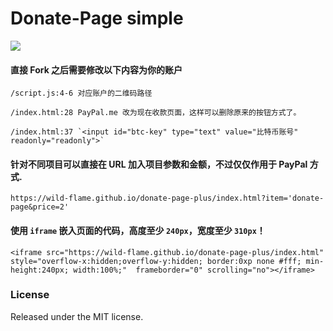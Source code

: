 # Donate-Page simple

![](https://ws3.sinaimg.cn/large/c38cd5eagy1fhkm3c6er8g20a508vb2a.gif)

#### 直接 Fork 之后需要修改以下内容为你的账户

	/script.js:4-6 对应账户的二维码路径

	/index.html:28 PayPal.me 改为现在收款页面，这样可以删除原来的按钮方式了。

	/index.html:37 `<input id="btc-key" type="text" value="比特币账号" readonly="readonly">`

#### 针对不同项目可以直接在 URL 加入项目参数和金额，不过仅仅作用于 PayPal 方式.

`https://wild-flame.github.io/donate-page-plus/index.html?item='donate-page&price=2'`


#### 使用 `iframe` 嵌入页面的代码，高度至少 `240px`，宽度至少 `310px`！

```
<iframe src="https://wild-flame.github.io/donate-page-plus/index.html" style="overflow-x:hidden;overflow-y:hidden; border:0xp none #fff; min-height:240px; width:100%;"  frameborder="0" scrolling="no"></iframe>
```

### License

Released under the MIT license.
